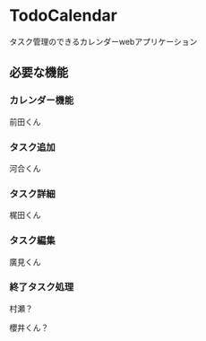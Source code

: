 # TodoCalendar
タスク管理のできるカレンダーwebアプリケーション

## 必要な機能

### カレンダー機能

前田くん

### タスク追加

河合くん

### タスク詳細

梶田くん

### タスク編集

廣見くん

### 終了タスク処理

村瀬？

櫻井くん？

